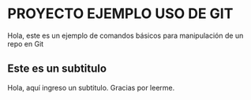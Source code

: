# PROYECTO EJEMPLO USO DE GIT

Hola, este es un ejemplo de comandos básicos para manipulación de un repo en Git

## Este es un subtitulo
Hola, aquí ingreso un subtitulo. Gracias por leerme. 
